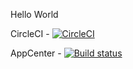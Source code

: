 Hello World

CircleCI - [![CircleCI](https://circleci.com/gh/YanEfimov/Android_HelloWorld.svg?style=svg)](https://circleci.com/gh/YanEfimov/Android_HelloWorld)

AppCenter - [![Build status](https://build.appcenter.ms/v0.apps/62299a12-24ce-4a20-8865-6c679d06131d/branches/master/badge1/)](https://appcenter.ms)